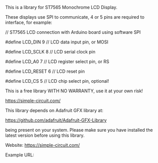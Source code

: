 This is a library for ST7565 Monochrome LCD Display.

These displays use SPI to communicate, 4 or 5 pins are required to interface, for example:

// ST7565 LCD connection with Arduino board using software SPI

#define LCD_DIN    9    // LCD data input pin, or MOSI

#define LCD_SCLK   8    // LCD serial clock pin

#define LCD_A0     7    // LCD register select pin, or RS

#define LCD_RESET  6    // LCD reset pin

#define LCD_CS     5    // LCD chip select pin, optional!

This is a free library WITH NO WARRANTY, use it at your own risk!

https://simple-circuit.com/

This library depends on Adafruit GFX library at:

https://github.com/adafruit/Adafruit-GFX-Library

being present on your system. Please make sure you have installed the latest version before using this library.

Website: https://simple-circuit.com/

Example URL:
